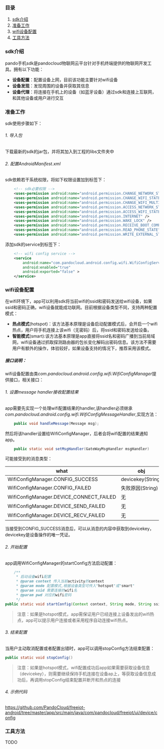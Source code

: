 ### 目录
1. [sdk介绍](#sdk介绍)
2. [准备工作](#准备工作)
3. [wifi设备配置](#wifi设备配置)
4. [工具方法](#工具方法)

### sdk介绍
pando手机sdk是pandocloud物联网云平台针对手机终端提供的物联网开发工具。拥有以下功能：

* **设备配置**：配置设备上网，目前该功能主要针对wifi设备
* **设备发现**：发现周围的设备并获取其信息
* **设备代理**：将连接在手机上的设备（如蓝牙设备）通过sdk和连接上互联网，和其他设备或用户进行交互

### 准备工作
sdk使用步骤如下：
###### 1. 导入包
下载最新的sdk的jar包，并将其加入到工程的libs文件夹中
###### 2. 配置AndroidManifest.xml
sdk依赖若干系统权限，将如下权限设置加到<manifest>标签下：

``` xml
    <!-- sdk必要权限 -->
    <uses-permission android:name="android.permission.CHANGE_NETWORK_STATE" />
    <uses-permission android:name="android.permission.CHANGE_WIFI_STATE" />
    <uses-permission android:name="android.permission.CHANGE_WIFI_MULTICAST_STATE" />
    <uses-permission android:name="android.permission.ACCESS_NETWORK_STATE" />
    <uses-permission android:name="android.permission.ACCESS_WIFI_STATE" />
    <uses-permission android:name="android.permission.INTERNET" />
    <uses-permission android:name="android.permission.WAKE_LOCK" />
    <uses-permission android:name="android.permission.RECEIVE_BOOT_COMPLETED" />
    <uses-permission android:name="android.permission.READ_PHONE_STATE"/>
    <uses-permission android:name="android.permission.WRITE_EXTERNAL_STORAGE"/>
```
添加sdk的service到<application>标签下：

``` xml
    <!-- wifi config service -->
    <service
        android:name="com.pandocloud.android.config.wifi.WifiConfigService"
        android:enabled="true"
        android:exported="false" >
    </service>
```


### wifi设备配置
在wifi环境下，app可以利用sdk将当前wifi的ssid和密码发送给wifi设备，如果ssid和密码正确，wifi设备就能成功联网。目前根据设备类型不同，支持两种配置模式：

* **热点模式**(hotspot)：该方法基本原理是设备启动配置模式后，会开启一个wifi热点，用户将手机连接上该wifi（无密码）后，将ssid和密码发送给设备。
* **智能模式**(smart):该方法基本原理是app直接将ssid名和密码广播到当前局域网，wifi设备通过抓取探测路由器的包长变化解码出密码信息。该方法不需要用户有额外的操作，体验较好，如果设备支持的情况下，推荐采用该模式。

##### 接口说明：
wifi设备配置由类*com.pandocloud.android.config.wifi.WifiConfigManager*提供接口，相关接口：
###### 1. 设置message handler接收配置结果
app需要先实现一个处理wifi配置结果的handler,该handler必须继承*com.pandocloud.android.config.wifi.WifiConfigMessageHandler*,实现方法：

``` java
    public void handleMessage(Message msg);
```

然后将该handler设置给WifiConfigManager，后者会将wifi配置的结果通知app。

``` java
    public static void setMsgHandler(GateWayMsgHandler msgHandler)
```

可能接受到的消息类型：

 | what  | obj |
| ------------- | ------------- |
| WifiConfigManager.CONFIG_SUCCESS  | devicekey(String)  |
| WifiConfigManager.CONFIG_FAILED   |   失败原因(String)   |
| WifiConfigManager.DEVICE_CONNECT_FAILED |  无   |
| WifiConfigManager.DEVICE_SEND_FAILED |  无   |
| WifiConfigManager.DEVICE_RECV_FAILED |  无   |

当接受到CONFIG_SUCCESS消息后，可以从消息的内容中获取到devicekey，devicekey是设备操作的唯一凭证。

###### 2. 开始配置
app调用WifiConfigManager的startConfig方法启动配置：

``` java
    /**
	 * 启动设备wifi配置
	 * @param context 传入当前activity的context
	 * @param mode 配置模式,根据设备类型可传入"hotspot"或"smart"
	 * @param ssid 需要连接的wifi名
	 * @param pwd 对应的wifi密码
	 */
public static void startConfig(Context context, String mode, String ssid, String pwd)
```
> 注意：如果是hotspot模式，app需保证用户已经连接上设备发出的wifi热点，app可以提示用户连接或者采用程序自动连接wifi热点。

###### 3. 结束配置
当用户主动取消配置或者配置出错时，app可以调用stopConfig方法结束配置：

``` java
public static void stopConfig()
```
> 注意：如果是hotspot模式，wifi配置成功后app如果需要获取设备信息（devicekey），则需要继续保持手机连接在设备ap上，等获取设备信息成功后，再调用stopConfig结束配置并断开和热点的连接

###### 4. 示例代码

https://github.com/PandoCloud/freeiot-android/tree/master/app/src/main/java/com/pandocloud/freeiot/ui/device/config

### 工具方法
TODO
